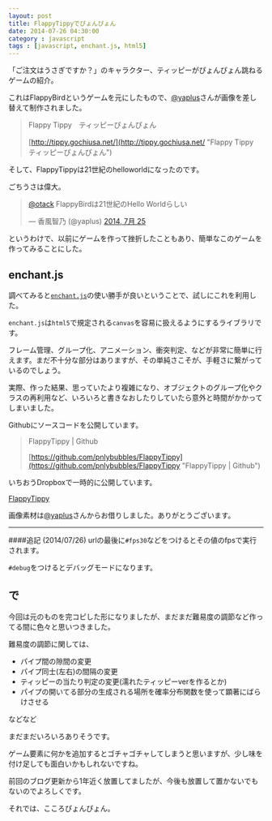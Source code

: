 ```yaml
---
layout: post
title: FlappyTippyでぴょんぴょん
date: 2014-07-26 04:30:00
category : javascript
tags : [javascript, enchant.js, html5]
---
```


「ご注文はうさぎですか？」のキャラクター、ティッピーがぴょんぴょん跳ねるゲームの紹介。

これはFlappyBirdというゲームを元にしたもので、[@yaplus](https://twitter.com/yaplus "@yaplus")さんが画像を差し替えて制作されました。

> Flappy Tippy　ティッピーぴょんぴょん
> 
> [http://tippy.gochiusa.net/](http://tippy.gochiusa.net/ "Flappy Tippy　ティッピーぴょんぴょん")

そして、FlappyTippyは21世紀のhelloworldになったのです。

ごちうさは偉大。

<blockquote class="twitter-tweet" data-conversation="none" lang="ja"><p><a href="https://twitter.com/otack">@otack</a> FlappyBirdは21世紀のHello Worldらしい</p>&mdash; 香風智乃 (@yaplus) <a href="https://twitter.com/yaplus/statuses/492667785747513344">2014, 7月 25</a></blockquote>
<script async src="//platform.twitter.com/widgets.js" charset="utf-8"></script>

というわけで、以前にゲームを作って挫折したこともあり、簡単なこのゲームを作ってみることにした。

## enchant.js

調べてみると[`enchant.js`](http://enchantjs.com/ja/ "enchant.js")の使い勝手が良いということで、試しにこれを利用した。

`enchant.js`は`html5`で規定される`canvas`を容易に扱えるようにするライブラリです。

フレーム管理、グループ化、アニメーション、衝突判定、などが非常に簡単に行えます。まだ不十分な部分はありますが、その単純さこそが、手軽さに繋がっているのでしょう。

実際、作った結果、思っていたより複雑になり、オブジェクトのグループ化やクラスの再利用など、いろいろと書きなおしたりしていたら意外と時間がかかってしまいました。

Githubにソースコードを公開しています。

> FlappyTippy | Github
> 
> [https://github.com/pnlybubbles/FlappyTippy](https://github.com/pnlybubbles/FlappyTippy "FlappyTippy | Github")

いちおうDropboxで一時的に公開しています。

[FlappyTippy](https://dl.dropboxusercontent.com/u/41790512/FlappyTippy/index.html "FlappyTippy")

画像素材は[@yaplus](https://twitter.com/yaplus "@yaplus")さんからお借りしました。ありがとうございます。

---
####追記 (2014/07/26)
urlの最後に`#fps30`などをつけるとその値のfpsで実行されます。

`#debug`をつけるとデバッグモードになります。

## で

今回は元のものを完コピした形になりましたが、まだまだ難易度の調節など作ってる間に色々と思いつきました。

難易度の調節に関しては、

* パイプ間の隙間の変更
* パイプ同士(左右)の間隔の変更
* ティッピーの当たり判定の変更(濡れたティッピーverを作るとか)
* パイプの開いてる部分の生成される場所を確率分布関数を使って顕著にばらけさせる

などなど

まだまだいろいろありそうです。

ゲーム要素に何かを追加するとゴチャゴチャしてしまうと思いますが、少し味を付け足しても面白いかもしれないですね。

前回のブログ更新から1年近く放置してましたが、今後も放置して置かないでもないのでよろしくです。

それでは、こころぴょんぴょん。
